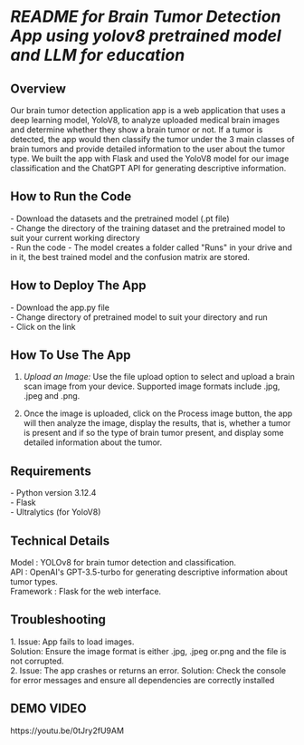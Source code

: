 *<h1>README for Brain Tumor Detection App using yolov8 pretrained model and LLM for education* 

<h2>Overview</h2>
Our brain tumor detection application app is a web application that uses a deep learning model, YoloV8, to analyze uploaded medical brain images and determine whether they show a brain tumor or not. If a tumor is detected, the app would then classify the tumor under the 3 main classes of brain tumors and provide detailed information to the user about the tumor type. We built the app with Flask and used the YoloV8 model for our image classification and the ChatGPT API for generating descriptive information.

<h2>How to Run the Code</h2>
- Download the datasets and the pretrained model (.pt file) <br>
- Change the directory of the training dataset and the pretrained model to suit your current working directory <br>
- Run the code
- The model creates a folder called "Runs" in your drive and in it, the best trained model and the confusion matrix are stored.

<h2>How to Deploy The App</h2>
- Download the app.py file <br>
- Change directory of pretrained model to suit your directory and run <br>
- Click on the link <br>

<h2>How To Use The App</h2>

1. *Upload an Image:* Use the file upload option to select and upload a brain scan image from your device. Supported image formats include .jpg, .jpeg and .png.

2. Once the image is uploaded, click on the Process image button, the app will then analyze the image, display the results, that is, whether a tumor is present and if so the type of brain tumor present, and display some detailed information about the tumor.

<h2>Requirements</h2>
- Python version 3.12.4 <br>
- Flask   <br>
- Ultralytics (for YoloV8)  <br>

<h2>Technical Details</h2>
Model : YOLOv8 for brain tumor detection and classification. <br>
API : OpenAI's GPT-3.5-turbo for generating descriptive information about tumor types. <br>
Framework : Flask for the web interface. <br>

<h2>Troubleshooting</h2>
1. Issue: App fails to load images. <br>
Solution: Ensure the image format is either .jpg, .jpeg or.png and the file is not corrupted. <br>2. Issue: The app crashes or returns an error.
Solution: Check the console for error messages and ensure all dependencies are correctly installed

<h2>DEMO VIDEO </h2>
https://youtu.be/0tJry2fU9AM 
